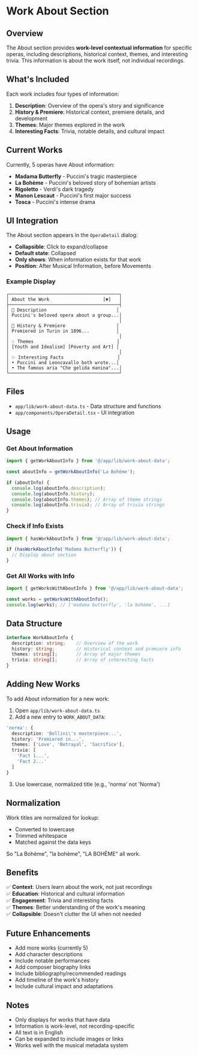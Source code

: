 # Work About Section

## Overview

The About section provides **work-level contextual information** for specific operas, including descriptions, historical context, themes, and interesting trivia. This information is about the work itself, not individual recordings.

## What's Included

Each work includes four types of information:

1. **Description**: Overview of the opera's story and significance
2. **History & Premiere**: Historical context, premiere details, and development
3. **Themes**: Major themes explored in the work
4. **Interesting Facts**: Trivia, notable details, and cultural impact

## Current Works

Currently, 5 operas have About information:

- **Madama Butterfly** - Puccini's tragic masterpiece
- **La Bohème** - Puccini's beloved story of bohemian artists
- **Rigoletto** - Verdi's dark tragedy
- **Manon Lescaut** - Puccini's first major success
- **Tosca** - Puccini's intense drama

## UI Integration

The About section appears in the `OperaDetail` dialog:

- **Collapsible**: Click to expand/collapse
- **Default state**: Collapsed
- **Only shows**: When information exists for that work
- **Position**: After Musical Information, before Movements

### Example Display

```
┌─────────────────────────────────────────┐
│ About the Work                    [▼]   │
├─────────────────────────────────────────┤
│ 📄 Description                          │
│ Puccini's beloved opera about a group...│
│                                         │
│ 📖 History & Premiere                   │
│ Premiered in Turin in 1896...          │
│                                         │
│ 💡 Themes                               │
│ [Youth and Idealism] [Poverty and Art] │
│                                         │
│ ✨ Interesting Facts                    │
│ • Puccini and Leoncavallo both wrote...│
│ • The famous aria "Che gelida manina"...│
└─────────────────────────────────────────┘
```

## Files

- `app/lib/work-about-data.ts` - Data structure and functions
- `app/components/OperaDetail.tsx` - UI integration

## Usage

### Get About Information

```typescript
import { getWorkAboutInfo } from '@/app/lib/work-about-data';

const aboutInfo = getWorkAboutInfo('La Bohème');

if (aboutInfo) {
  console.log(aboutInfo.description);
  console.log(aboutInfo.history);
  console.log(aboutInfo.themes); // Array of theme strings
  console.log(aboutInfo.trivia); // Array of trivia strings
}
```

### Check if Info Exists

```typescript
import { hasWorkAboutInfo } from '@/app/lib/work-about-data';

if (hasWorkAboutInfo('Madama Butterfly')) {
  // Display about section
}
```

### Get All Works with Info

```typescript
import { getWorksWithAboutInfo } from '@/app/lib/work-about-data';

const works = getWorksWithAboutInfo();
console.log(works); // ['madama butterfly', 'la bohème', ...]
```

## Data Structure

```typescript
interface WorkAboutInfo {
  description: string;    // Overview of the work
  history: string;        // Historical context and premiere info
  themes: string[];       // Array of major themes
  trivia: string[];       // Array of interesting facts
}
```

## Adding New Works

To add About information for a new work:

1. Open `app/lib/work-about-data.ts`
2. Add a new entry to `WORK_ABOUT_DATA`:

```typescript
'norma': {
  description: 'Bellini\'s masterpiece...',
  history: 'Premiered in...',
  themes: ['Love', 'Betrayal', 'Sacrifice'],
  trivia: [
    'Fact 1...',
    'Fact 2...'
  ]
}
```

3. Use lowercase, normalized title (e.g., 'norma' not 'Norma')

## Normalization

Work titles are normalized for lookup:

- Converted to lowercase
- Trimmed whitespace
- Matched against the data keys

So "La Bohème", "la bohème", "LA BOHÈME" all work.

## Benefits

✅ **Context**: Users learn about the work, not just recordings  
✅ **Education**: Historical and cultural information  
✅ **Engagement**: Trivia and interesting facts  
✅ **Themes**: Better understanding of the work's meaning  
✅ **Collapsible**: Doesn't clutter the UI when not needed  

## Future Enhancements

- Add more works (currently 5)
- Add character descriptions
- Include notable performances
- Add composer biography links
- Include bibliography/recommended readings
- Add timeline of the work's history
- Include cultural impact and adaptations

## Notes

- Only displays for works that have data
- Information is work-level, not recording-specific
- All text is in English
- Can be expanded to include images or links
- Works well with the musical metadata system
